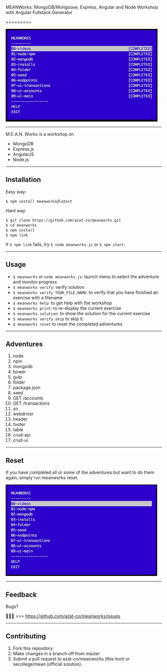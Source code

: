 MEANWorks: MongoDB/Mongoose, Express, Angular and Node Workshop with Angular Fullstack Generator

=========

![](screen.png)

---

M.E.A.N. Works is a workshop on

* MongoDB
* Express.js
* AngularJS
* Node.js

---

## Installation

Easy way:

```
$ npm install meanworks@latest
```

Hard way:

```
$ git clone https://github.com/azat-co/meanworks.git
$ cd meanworks
$ npm install
$ npm link
```

If `$ npm link` fails, try `$ node meanworks.js` or `$ npm start`.

---

## Usage

* `$ meanworks` or `node meanworks.js`: launch menu to select the adventure and monitor progress
* `$ meanworks verify`: verify solution
* `$ meanworks verify YOUR_FILE_NAME`: to verify that you have finished an exercise with a filename
* `$ meanworks help`: to get help with the workshop
* `$ meanworks print`: to re-display the current exercise
* `$ meanworks solution`: to show the solution for the current exercise
* `$ meanworks verify skip` to skip it.
* `$ meanworks reset` to reset the completed adventures

---

## Adventures

1. node
1. npm
1. mongodb
1. bower
1. gulp
1. folder
1. package.json
1. seed
1. GET /accounts
1. GET /transactions
1. yo
1. webdriver
1. header
1. footer
1. table
1. crud-api
1. crud-ui

---

## Reset

If you have completed all or some of the adventures but want to do them again, simply run meanworks reset.

![](reset.png)

---

## Feedback

Bugs?

:bug::bug::bug: >>> https://github.com/azat-co/meanworks/issues

---

## Contributing

1. Fork this repository
1. Make changes in a branch off from master
1. Submit a pull request to azat-co/meanworks (this tool) or secollege/mean (official solution).
